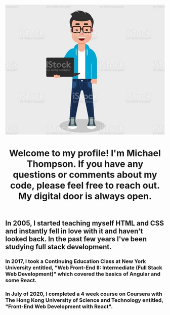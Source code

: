 
<body>
<img src="https://github.com/mikethompson100/mikethompson100/blob/master/avatar2.jpg" />
<header>
<h1>Welcome to my profile! I'm Michael Thompson. If you have any questions or comments about my code, please feel free to reach out. My digital door is always open.</h1>
</header>
<section>
<h2>In 2005, I started teaching myself HTML and CSS and instantly fell in love with it and haven't looked back. In the past few years I've been studying full stack development.</h2>
</section>
<section>
<h3>In 2017, I took a Continuing Education Class at New York University entitled, "Web Front-End II: Intermediate (Full Stack Web Development)" which covered the basics of Angular and some React.</h3>
<h3>In July of 2020, I completed a 4 week course on Coursera with The Hong Kong University of Science and Technology entitled, "Front-End Web Development with React".</h3>
</section>
</body>
